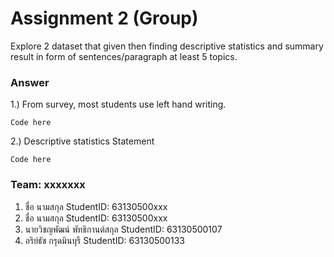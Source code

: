 # Assignment 2 (Group)
Explore 2 dataset that given then finding descriptive statistics and summary result in form of sentences/paragraph at least 5 topics.

### Answer

1.) From survey, most students use left hand writing.
```{R}
Code here
```

2.) Descriptive statistics Statement
```{R}
Code here
```


### Team: xxxxxxx

1. ชื่อ นามสกุล     StudentID: 63130500xxx
2. ชื่อ นามสกุล     StudentID: 63130500xxx
3. นายวิชญพัฒน์ พัทธิกานต์สกุล     StudentID: 63130500107
4. อริย์ธัช กรุดมินบุรี     StudentID: 63130500133
